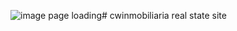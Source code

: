 ![image](https://user-images.githubusercontent.com/12023769/88140025-8b503f80-cbb6-11ea-8606-63e9c67e19c7.png)
page loading# cwinmobiliaria
real state site

